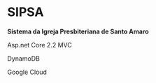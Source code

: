 # SIPSA
<b>Sistema da Igreja Presbiteriana de Santo Amaro</b>

Asp.net Core 2.2 MVC

DynamoDB

Google Cloud
